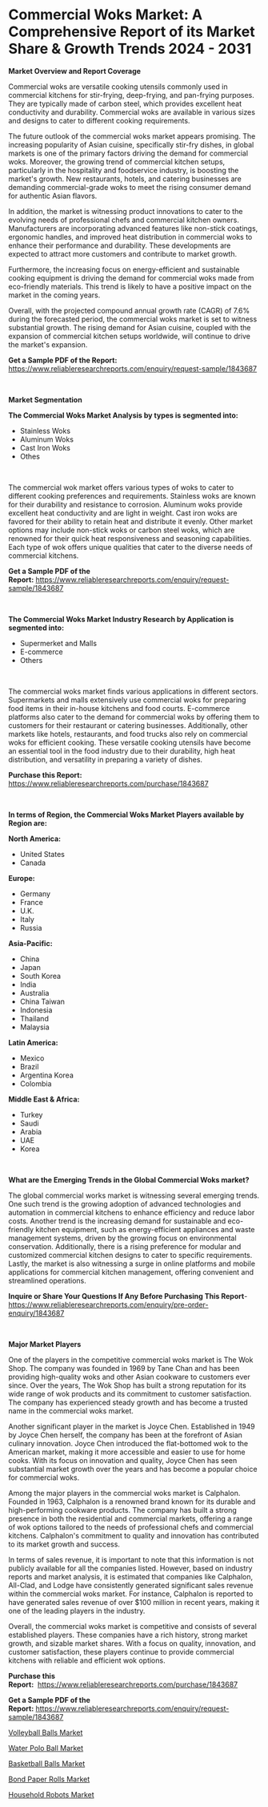 <p><h1>Commercial Woks Market: A Comprehensive Report of its Market Share & Growth Trends 2024 - 2031</h1></p><p><strong>Market Overview and Report Coverage</strong></p>
<p><p>Commercial woks are versatile cooking utensils commonly used in commercial kitchens for stir-frying, deep-frying, and pan-frying purposes. They are typically made of carbon steel, which provides excellent heat conductivity and durability. Commercial woks are available in various sizes and designs to cater to different cooking requirements.</p><p>The future outlook of the commercial woks market appears promising. The increasing popularity of Asian cuisine, specifically stir-fry dishes, in global markets is one of the primary factors driving the demand for commercial woks. Moreover, the growing trend of commercial kitchen setups, particularly in the hospitality and foodservice industry, is boosting the market's growth. New restaurants, hotels, and catering businesses are demanding commercial-grade woks to meet the rising consumer demand for authentic Asian flavors.</p><p>In addition, the market is witnessing product innovations to cater to the evolving needs of professional chefs and commercial kitchen owners. Manufacturers are incorporating advanced features like non-stick coatings, ergonomic handles, and improved heat distribution in commercial woks to enhance their performance and durability. These developments are expected to attract more customers and contribute to market growth.</p><p>Furthermore, the increasing focus on energy-efficient and sustainable cooking equipment is driving the demand for commercial woks made from eco-friendly materials. This trend is likely to have a positive impact on the market in the coming years.</p><p>Overall, with the projected compound annual growth rate (CAGR) of 7.6% during the forecasted period, the commercial woks market is set to witness substantial growth. The rising demand for Asian cuisine, coupled with the expansion of commercial kitchen setups worldwide, will continue to drive the market's expansion.</p></p>
<p><strong>Get a Sample PDF of the Report:</strong> <a href="https://www.reliableresearchreports.com/enquiry/request-sample/1843687">https://www.reliableresearchreports.com/enquiry/request-sample/1843687</a></p>
<p>&nbsp;</p>
<p><strong>Market Segmentation</strong></p>
<p><strong>The Commercial Woks Market Analysis by types is segmented into:</strong></p>
<p><ul><li>Stainless Woks</li><li>Aluminum Woks</li><li>Cast Iron Woks</li><li>Othes</li></ul></p>
<p>&nbsp;</p>
<p><p>The commercial wok market offers various types of woks to cater to different cooking preferences and requirements. Stainless woks are known for their durability and resistance to corrosion. Aluminum woks provide excellent heat conductivity and are light in weight. Cast iron woks are favored for their ability to retain heat and distribute it evenly. Other market options may include non-stick woks or carbon steel woks, which are renowned for their quick heat responsiveness and seasoning capabilities. Each type of wok offers unique qualities that cater to the diverse needs of commercial kitchens.</p></p>
<p><strong>Get a Sample PDF of the Report:</strong>&nbsp;<a href="https://www.reliableresearchreports.com/enquiry/request-sample/1843687">https://www.reliableresearchreports.com/enquiry/request-sample/1843687</a></p>
<p>&nbsp;</p>
<p><strong>The Commercial Woks Market Industry Research by Application is segmented into:</strong></p>
<p><ul><li>Supermerket and Malls</li><li>E-commerce</li><li>Others</li></ul></p>
<p>&nbsp;</p>
<p><p>The commercial woks market finds various applications in different sectors. Supermarkets and malls extensively use commercial woks for preparing food items in their in-house kitchens and food courts. E-commerce platforms also cater to the demand for commercial woks by offering them to customers for their restaurant or catering businesses. Additionally, other markets like hotels, restaurants, and food trucks also rely on commercial woks for efficient cooking. These versatile cooking utensils have become an essential tool in the food industry due to their durability, high heat distribution, and versatility in preparing a variety of dishes.</p></p>
<p><strong>Purchase this Report:</strong>&nbsp; <a href="https://www.reliableresearchreports.com/purchase/1843687">https://www.reliableresearchreports.com/purchase/1843687</a></p>
<p>&nbsp;</p>
<p><strong>In terms of Region, the Commercial Woks Market Players available by Region are:</strong></p>
<p>
    <p> <strong> North America: </strong>
        <ul>
            <li>United States</li>
            <li>Canada</li>
        </ul>
        </p> 
    <p> <strong> Europe: </strong>
        <ul>
            <li>Germany</li>
            <li>France</li>
            <li>U.K.</li>
            <li>Italy</li>
            <li>Russia</li>
        </ul>
        </p> 
    <p> <strong> Asia-Pacific: </strong>
        <ul>
            <li>China</li>
            <li>Japan</li>
            <li>South Korea</li>
            <li>India</li>
            <li>Australia</li>
            <li>China Taiwan</li>
            <li>Indonesia</li>
            <li>Thailand</li>
            <li>Malaysia</li>
        </ul>
        </p> 
    <p> <strong> Latin America: </strong>
        <ul>
            <li>Mexico</li>
            <li>Brazil</li>
            <li>Argentina Korea</li>
            <li>Colombia</li>
        </ul>
        </p> 
    <p> <strong> Middle East & Africa: </strong>
        <ul>
            <li>Turkey</li>
            <li>Saudi</li>
            <li>Arabia</li>
            <li>UAE</li>
            <li>Korea</li>
        </ul>
    </p>
    </p>
<p>&nbsp;</p>
<p><strong>What are the Emerging Trends in the Global Commercial Woks market?</strong></p>
<p><p>The global commercial works market is witnessing several emerging trends. One such trend is the growing adoption of advanced technologies and automation in commercial kitchens to enhance efficiency and reduce labor costs. Another trend is the increasing demand for sustainable and eco-friendly kitchen equipment, such as energy-efficient appliances and waste management systems, driven by the growing focus on environmental conservation. Additionally, there is a rising preference for modular and customized commercial kitchen designs to cater to specific requirements. Lastly, the market is also witnessing a surge in online platforms and mobile applications for commercial kitchen management, offering convenient and streamlined operations.</p></p>
<p><strong>Inquire or Share Your Questions If Any Before Purchasing This Report</strong>- <a href="https://www.reliableresearchreports.com/enquiry/pre-order-enquiry/1843687">https://www.reliableresearchreports.com/enquiry/pre-order-enquiry/1843687</a></p>
<p>&nbsp;</p>
<p><strong>Major Market Players</strong></p>
<p><p>One of the players in the competitive commercial woks market is The Wok Shop. The company was founded in 1969 by Tane Chan and has been providing high-quality woks and other Asian cookware to customers ever since. Over the years, The Wok Shop has built a strong reputation for its wide range of wok products and its commitment to customer satisfaction. The company has experienced steady growth and has become a trusted name in the commercial woks market.</p><p>Another significant player in the market is Joyce Chen. Established in 1949 by Joyce Chen herself, the company has been at the forefront of Asian culinary innovation. Joyce Chen introduced the flat-bottomed wok to the American market, making it more accessible and easier to use for home cooks. With its focus on innovation and quality, Joyce Chen has seen substantial market growth over the years and has become a popular choice for commercial woks.</p><p>Among the major players in the commercial woks market is Calphalon. Founded in 1963, Calphalon is a renowned brand known for its durable and high-performing cookware products. The company has built a strong presence in both the residential and commercial markets, offering a range of wok options tailored to the needs of professional chefs and commercial kitchens. Calphalon's commitment to quality and innovation has contributed to its market growth and success.</p><p>In terms of sales revenue, it is important to note that this information is not publicly available for all the companies listed. However, based on industry reports and market analysis, it is estimated that companies like Calphalon, All-Clad, and Lodge have consistently generated significant sales revenue within the commercial woks market. For instance, Calphalon is reported to have generated sales revenue of over $100 million in recent years, making it one of the leading players in the industry.</p><p>Overall, the commercial woks market is competitive and consists of several established players. These companies have a rich history, strong market growth, and sizable market shares. With a focus on quality, innovation, and customer satisfaction, these players continue to provide commercial kitchens with reliable and efficient wok options.</p></p>
<p><strong>Purchase this Report:</strong>&nbsp;&nbsp;<a href="https://www.reliableresearchreports.com/purchase/1843687">https://www.reliableresearchreports.com/purchase/1843687</a></p>
<p></p>
<p><strong>Get a Sample PDF of the Report:</strong>&nbsp;<a href="https://www.reliableresearchreports.com/enquiry/request-sample/1843687">https://www.reliableresearchreports.com/enquiry/request-sample/1843687</a></p>
<p><p><a href="https://github.com/AKSHATREPORTPRIME/Market-Research-Report-List-2/blob/main/volleyball-balls-market.md">Volleyball Balls Market</a></p><p><a href="https://github.com/santosh758595/Market-Research-Report-List-2/blob/main/water-polo-ball-market.md">Water Polo Ball Market</a></p><p><a href="https://github.com/Chiragrp26/Market-Research-Report-List-2/blob/main/basketball-balls-market.md">Basketball Balls Market</a></p><p><a href="https://github.com/rexevange/Market-Research-Report-List-2/blob/main/bond-paper-rolls-market.md">Bond Paper Rolls Market</a></p><p><a href="https://github.com/lilstefpacute/Market-Research-Report-List-2/blob/main/household-robots-market.md">Household Robots Market</a></p></p>